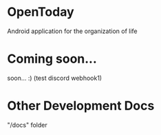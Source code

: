 # OpenToday
Android application for the organization of life

# Coming soon...
soon... :) (test discord webhook1)

# Other Development Docs
"/docs" folder
